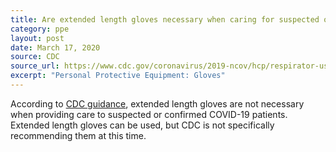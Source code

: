 ```yaml
---
title: Are extended length gloves necessary when caring for suspected or confirmed COVID-19 patients in healthcare settings?
category: ppe
layout: post
date: March 17, 2020
source: CDC
source_url: https://www.cdc.gov/coronavirus/2019-ncov/hcp/respirator-use-faq.html#gloves
excerpt: "Personal Protective Equipment: Gloves"
---
```


According to [CDC guidance](https://www.cdc.gov/coronavirus/2019-nCoV/hcp/infection-control.html), extended length gloves are not necessary when providing care to suspected or confirmed COVID-19 patients. Extended length gloves can be used, but CDC is not specifically recommending them at this time.
